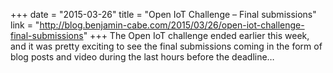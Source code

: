 +++
date = "2015-03-26"
title = "Open IoT Challenge – Final submissions"
link = "http://blog.benjamin-cabe.com/2015/03/26/open-iot-challenge-final-submissions"
+++
The Open IoT challenge ended earlier this week, and it was pretty exciting to see the final submissions coming in the form of blog posts and video during the last hours before the deadline…